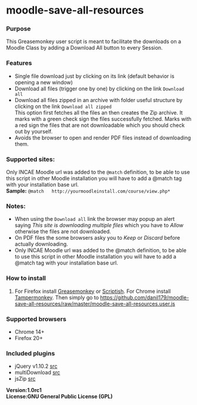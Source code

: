 moodle-save-all-resources
=========================

<h3>Purpose</h3>
This Greasemonkey user script is meant to facilitate the downloads on a Moodle Class by adding a Download All button to every Session.

<h3>Features</h3>
<ul>
    <li>Single file download just by clicking on its link (default behavior is opening a new window)</li>
    <li>Download all files (trigger one by one) by clicking on the link <code>Download all</code></li>
    <li>Download all files zipped in an archive with folder useful structure  by clicking on the link <code>Download all zipped</code><br/>
    This option first fetches all the files an then creates the Zip archive. It marks with a green check sign the files successfully fetched. Marks with a red sign the files that are not downloadable which you should check out by yourself.
    </li>
    <li>Avoids the browser to open and render PDF files instead of downloading them.</li>
</ul>

<h3>Supported sites:</h3>
Only INCAE Moodle url was added to the <code>@match</code> definition, to be able to use this script in other Moodle installation you will have to add a @match tag with your installation base url.<br/>
<b>Sample:</b>
<code>@match   http://yourmoodleinstall.com/course/view.php*</code>

<h3>Notes:</h3>
<ul>
    <li>When using the <code>Download all</code> link the browser may popup an alert saying <em>This site is downloading multiple files</em> which you have to <em>Allow</em> otherwise the files are not downloaded.</li>
    <li>On PDF files the some browsers asky you to <em>Keep</em> or <em>Discard</em> before actually downloading.</li>
    <li>Only INCAE Moodle url was added to the @match definition, to be able to use this script in other Moodle installation you will have to add a @match tag with your installation base url.</li>
</ul>

<h3>How to install</h3>
<ol>
    <li>For Firefox install <a href="https://addons.mozilla.org/en-US/firefox/addon/greasemonkey/">Greasemonkey</a> or <a href="https://addons.mozilla.org/en-US/firefox/addon/scriptish/">Scriptish</a>. For Chrome install <a href="https://chrome.google.com/webstore/detail/dhdgffkkebhmkfjojejmpbldmpobfkfo">Tampermonkey</a>. Then simply go to <a href="https://github.com/danil179/moodle-save-all-resources/raw/master/moodle-save-all-resources.user.js">https://github.com/danil179/moodle-save-all-resources/raw/master/moodle-save-all-resources.user.js</a> </li>
</ol>


<h3>Supported browsers</h3>
<ul>
    <li>Chrome 14+</li>
    <li>Firefox 20+</li>
</ul>

<h3>Included plugins</h3>
<ul>
    <li>jQuery v1.10.2 <a href="http://ajax.googleapis.com/ajax/libs/jquery/1.10.2/jquery.min.js">src</a></li>
    <li>multiDownload <a href="https://raw.github.com/sapeish/multiDownload/use-a-download/jquery.multiDownload.js">src</a></li>
    <li>jsZip <a href="https://raw.github.com/sapeish/jszip/load-from-url/jszip.js">src</a></li>
</ul>

<b>Version:<b>1.0rc1
<br/>
<b>License:<b>GNU General Public License (GPL)

